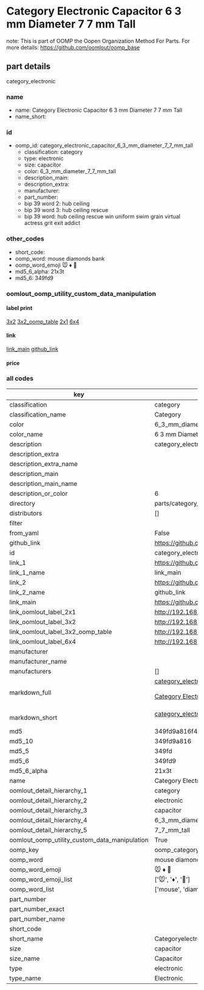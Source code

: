 # Category Electronic Capacitor 6 3 mm Diameter 7 7 mm Tall  

note: This is part of OOMP the Oopen Organization Method For Parts. For more details: https://github.com/oomlout/oomp_base

##  part details



category_electronic

### name
* name: Category Electronic Capacitor 6 3 mm Diameter 7 7 mm Tall
* name_short: 
### id
* oomp_id: category_electronic_capacitor_6_3_mm_diameter_7_7_mm_tall
  * classification: category
  * type: electronic
  * size: capacitor
  * color: 6_3_mm_diameter_7_7_mm_tall
  * description_main: 
  * description_extra: 
  * manufacturer: 
  * part_number: 
  * bip 39 word 2: hub ceiling
  * bip 39 word 3: hub ceiling rescue
  * bip 39 word: hub ceiling rescue win uniform swim grain virtual actress grit exit addict

### other_codes
* short_code: 
* oomp_word: mouse diamonds bank
* oomp_word_emoji :mouse: :diamonds: :bank:
* md5_6_alpha: 21x3t
* md5_6: 349fd9






### oomlout_oomp_utility_custom_data_manipulation
#### label print
[3x2](http://192.168.1.245:1112/?label=oomp%2021x3t)
[3x2_oomp_table](http://192.168.1.107:1112/?label=oomp%2021x3t)
[2x1](http://192.168.1.242:1112/?label=oomp%2021x3t)
[6x4](http://192.168.1.55:1112/?label=oomp%2021x3t)    

#### link

[link_main](https://github.com/oomlout/oomlout_oomp_current_version_messy/tree/main/parts/category_electronic_capacitor_6_3_mm_diameter_7_7_mm_tall) [github_link](https://github.com/oomlout/oomlout_oomp_part_src/tree/main/parts/category_electronic_capacitor_6_3_mm_diameter_7_7_mm_tall)                             

#### price







### all codes 
| key | value |  
| --- | --- |  
| classification | category |  
| classification_name | Category |  
| color | 6_3_mm_diameter_7_7_mm_tall |  
| color_name | 6 3 mm Diameter 7 7 mm Tall |  
| description | category_electronic |  
| description_extra |  |  
| description_extra_name |  |  
| description_main |  |  
| description_main_name |  |  
| description_or_color | 6  |  
| directory | parts/category_electronic_capacitor_6_3_mm_diameter_7_7_mm_tall |  
| distributors | [] |  
| filter |  |  
| from_yaml | False |  
| github_link | https://github.com/oomlout/oomlout_oomp_part_src/tree/main/parts/category_electronic_capacitor_6_3_mm_diameter_7_7_mm_tall |  
| id | category_electronic_capacitor_6_3_mm_diameter_7_7_mm_tall |  
| link_1 | https://github.com/oomlout/oomlout_oomp_current_version_messy/tree/main/parts/category_electronic_capacitor_6_3_mm_diameter_7_7_mm_tall |  
| link_1_name | link_main |  
| link_2 | https://github.com/oomlout/oomlout_oomp_part_src/tree/main/parts/category_electronic_capacitor_6_3_mm_diameter_7_7_mm_tall |  
| link_2_name | github_link |  
| link_main | https://github.com/oomlout/oomlout_oomp_current_version_messy/tree/main/parts/category_electronic_capacitor_6_3_mm_diameter_7_7_mm_tall |  
| link_oomlout_label_2x1 | http://192.168.1.242:1112/?label=oomp%2021x3t |  
| link_oomlout_label_3x2 | http://192.168.1.245:1112/?label=oomp%2021x3t |  
| link_oomlout_label_3x2_oomp_table | http://192.168.1.107:1112/?label=oomp%2021x3t |  
| link_oomlout_label_6x4 | http://192.168.1.55:1112/?label=oomp%2021x3t |  
| manufacturer |  |  
| manufacturer_name |  |  
| manufacturers | [] |  
| markdown_full | [category_electronic_capacitor_6_3_mm_diameter_7_7_mm_tall](https://github.com/oomlout/oomlout_oomp_current_version_messy/tree/main/parts/category_electronic_capacitor_6_3_mm_diameter_7_7_mm_tall)<br>[](https://github.com/oomlout/oomlout_oomp_current_version_messy/tree/main/parts/category_electronic_capacitor_6_3_mm_diameter_7_7_mm_tall)<br>[Category Electronic Capacitor 6 3 Mm Diameter 7 7 Mm Tall](https://github.com/oomlout/oomlout_oomp_current_version_messy/tree/main/parts/category_electronic_capacitor_6_3_mm_diameter_7_7_mm_tall)<br><br> |  
| markdown_short | [category_electronic_capacitor_6_3_mm_diameter_7_7_mm_tall](https://github.com/oomlout/oomlout_oomp_current_version_messy/tree/main/parts/category_electronic_capacitor_6_3_mm_diameter_7_7_mm_tall)<br><br> |  
| md5 | 349fd9a816f46cb36ff6bfb56e493b74 |  
| md5_10 | 349fd9a816 |  
| md5_5 | 349fd |  
| md5_6 | 349fd9 |  
| md5_6_alpha | 21x3t |  
| name | Category Electronic Capacitor 6 3 mm Diameter 7 7 mm Tall |  
| oomlout_detail_hierarchy_1 | category |  
| oomlout_detail_hierarchy_2 | electronic |  
| oomlout_detail_hierarchy_3 | capacitor |  
| oomlout_detail_hierarchy_4 | 6_3_mm_diameter |  
| oomlout_detail_hierarchy_5 | 7_7_mm_tall |  
| oomlout_oomp_utility_custom_data_manipulation | True |  
| oomp_key | oomp_category_electronic_capacitor_6_3_mm_diameter_7_7_mm_tall |  
| oomp_word | mouse diamonds bank |  
| oomp_word_emoji | :mouse: :diamonds: :bank: |  
| oomp_word_emoji_list | [':mouse:', ':diamonds:', ':bank:'] |  
| oomp_word_list | ['mouse', 'diamonds', 'bank'] |  
| part_number |  |  
| part_number_exact |  |  
| part_number_name |  |  
| short_code |  |  
| short_name | Categoryelectronic |  
| size | capacitor |  
| size_name | Capacitor |  
| type | electronic |  
| type_name | Electronic |  
